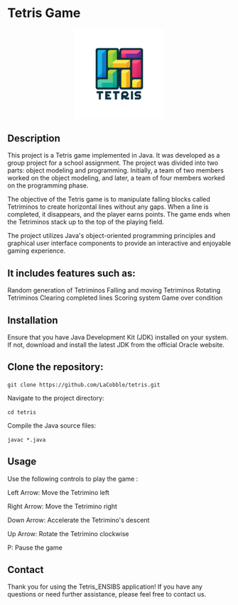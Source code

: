 # Tetris Game

<p align="center">
<img src="img/Tetris.png" width=40% height=40%>
</p>

## Description
This project is a Tetris game implemented in Java. It was developed as a group project for a school assignment. The project was divided into two parts: object modeling and programming. Initially, a team of two members worked on the object modeling, and later, a team of four members worked on the programming phase.

The objective of the Tetris game is to manipulate falling blocks called Tetriminos to create horizontal lines without any gaps. When a line is completed, it disappears, and the player earns points. The game ends when the Tetriminos stack up to the top of the playing field.

The project utilizes Java's object-oriented programming principles and graphical user interface components to provide an interactive and enjoyable gaming experience. 

## It includes features such as:

Random generation of Tetriminos
Falling and moving Tetriminos
Rotating Tetriminos
Clearing completed lines
Scoring system
Game over condition

## Installation
Ensure that you have Java Development Kit (JDK) installed on your system. If not, download and install the latest JDK from the official Oracle website.

## Clone the repository:

```git clone https://github.com/LaCobble/tetris.git```

Navigate to the project directory:

```cd tetris```

Compile the Java source files:

```javac *.java```

## Usage

Use the following controls to play the game :

Left Arrow: Move the Tetrimino left

Right Arrow: Move the Tetrimino right

Down Arrow: Accelerate the Tetrimino's descent

Up Arrow: Rotate the Tetrimino clockwise

P: Pause the game

## Contact

Thank you for using the Tetris_ENSIBS application! If you have any questions or need further assistance, please feel free to contact us.
